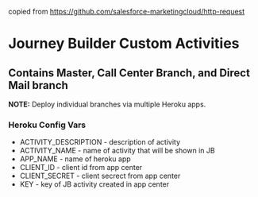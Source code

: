 copied from https://github.com/salesforce-marketingcloud/http-request


# Journey Builder Custom Activities
## Contains Master, Call Center Branch, and Direct Mail branch

**NOTE:** Deploy individual branches via multiple Heroku apps.

### Heroku Config Vars

* ACTIVITY_DESCRIPTION - description of activity
* ACTIVITY_NAME - name of activity that will be shown in JB
* APP_NAME - name of heroku app
* CLIENT_ID - client id from app center
* CLIENT_SECRET - client secrect from app center
* KEY - key of JB activity created in app center

